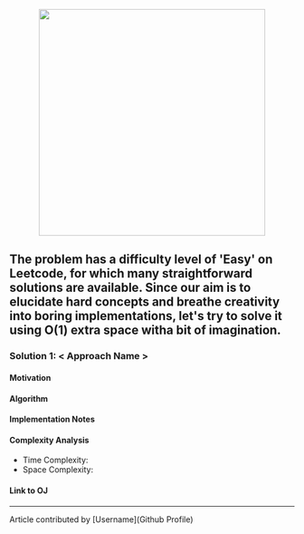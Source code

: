 <!-- Screenshot -->

<p align="center">
<img src="../Images/Template/template_image_1.jpg" width="400" height="400">
</p>

<!-- Introduction -->

The problem has a difficulty level of 'Easy' on Leetcode, for which many straightforward solutions are available. Since our aim is to elucidate hard concepts and breathe creativity into boring implementations, let's try to solve it using O(1) extra space witha bit of imagination.
---
### Solution 1: < Approach Name >

#### Motivation

<!-- basic motivation for the approach -->

#### Algorithm

<!-- stepwise algorithm details. May or may not include pseudo-code -->

#### Implementation Notes

<!-- optional section -->

#### Complexity Analysis

* Time Complexity: 
* Space Complexity:

#### Link to OJ

<!-- Add link here if available -->

---
Article contributed by [Username](Github Profile)
